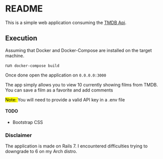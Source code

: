 # README

This is a simple web application consuming the [TMDB Api](https://www.themoviedb.org). 


## Execution

Assuming that Docker and Docker-Compose are installed on the target machine.

run` docker-compose build`

Once done open the application on `0.0.0.0:3000`

The app simply allows you to view 10 currently showing films from TMDB. You can save a film as a favorite and add comments

<mark>Note: </mark>  You will need to provide a valid API key in a .env file

#### TODO

- Bootstrap CSS

### Disclaimer
The application is made on Rails 7. I encountered difficulties trying to downgrade to 6 on my Arch distro.